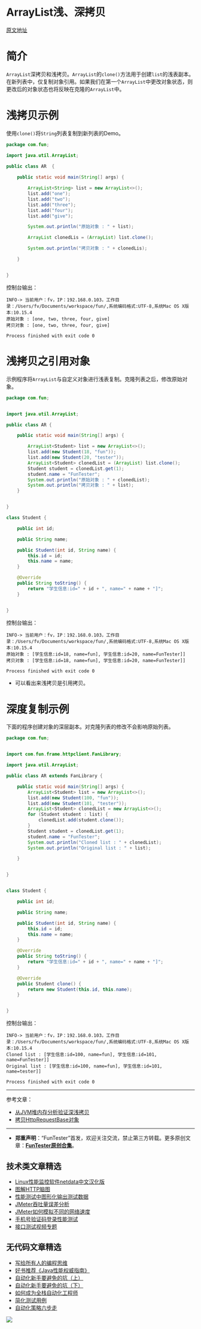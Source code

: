 # ArrayList浅、深拷贝

[原文地址](https://www.javacodegeeks.com/2020/04/arraylist-clone-arraylist-deep-copy-and-shallow-copy.html)

# 简介

`ArrayList`深拷贝和浅拷贝。`ArrayList`的`clone()`方法用于创建`list`的浅表副本。在新列表中，仅复制对象引用。如果我们在第一个`ArrayList`中更改对象状态，则更改后的对象状态也将反映在克隆的`ArrayList`中。

# 浅拷贝示例

使用`clone()`将`String`列表复制到新列表的Demo。


```Java
package com.fun;

import java.util.ArrayList;

public class AR  {
    
    public static void main(String[] args) {

        ArrayList<String> list = new ArrayList<>();
        list.add("one");
        list.add("two");
        list.add("three");
        list.add("four");
        list.add("give");

        System.out.println("原始对象 : " + list);

        ArrayList clonedLis = (ArrayList) list.clone();

        System.out.println("拷贝对象 : " + clonedLis);

    }


}

```

控制台输出：


```shell
INFO-> 当前用户：fv，IP：192.168.0.103，工作目录：/Users/fv/Documents/workspace/fun/,系统编码格式:UTF-8,系统Mac OS X版本:10.15.4
原始对象 : [one, two, three, four, give]
拷贝对象 : [one, two, three, four, give]

Process finished with exit code 0
```

# 浅拷贝之引用对象

示例程序将`ArrayList`与自定义对象进行浅表复制。克隆列表之后，修改原始对象。


```Java
package com.fun;


import java.util.ArrayList;

public class AR {

    public static void main(String[] args) {

        ArrayList<Student> list = new ArrayList<>();
        list.add(new Student(18, "fun"));
        list.add(new Student(20, "tester"));
        ArrayList<Student> clonedList = (ArrayList) list.clone();
        Student student = clonedList.get(1);
        student.name = "FunTester";
        System.out.println("原始对象 : " + clonedList);
        System.out.println("拷贝对象 : " + list);
    }


}

class Student {

    public int id;

    public String name;

    public Student(int id, String name) {
        this.id = id;
        this.name = name;
    }

    @Override
    public String toString() {
        return "学生信息:id=" + id + ", name=" + name + "]";
    }


}
```

控制台输出：

```shell
INFO-> 当前用户：fv，IP：192.168.0.103，工作目录：/Users/fv/Documents/workspace/fun/,系统编码格式:UTF-8,系统Mac OS X版本:10.15.4
原始对象 : [学生信息:id=18, name=fun], 学生信息:id=20, name=FunTester]]
拷贝对象 : [学生信息:id=18, name=fun], 学生信息:id=20, name=FunTester]]

Process finished with exit code 0
```

* 可以看出来浅拷贝是引用拷贝。

# 深度复制示例

下面的程序创建对象的深层副本。对克隆列表的修改不会影响原始列表。


```Java
package com.fun;


import com.fun.frame.httpclient.FanLibrary;

import java.util.ArrayList;

public class AR extends FanLibrary {

    public static void main(String[] args) {
        ArrayList<Student> list = new ArrayList<>();
        list.add(new Student(100, "fun"));
        list.add(new Student(101, "tester"));
        ArrayList<Student> clonedList = new ArrayList<>();
        for (Student student : list) {
            clonedList.add(student.clone());
        }
        Student student = clonedList.get(1);
        student.name = "FunTester";
        System.out.println("Cloned list : " + clonedList);
        System.out.println("Original list : " + list);

    }


}


class Student {

    public int id;

    public String name;

    public Student(int id, String name) {
        this.id = id;
        this.name = name;
    }

    @Override
    public String toString() {
        return "学生信息:id=" + id + ", name=" + name + "]";
    }

    @Override
    public Student clone() {
        return new Student(this.id, this.name);
    }


}
```

控制台输出：

```shell
INFO-> 当前用户：fv，IP：192.168.0.103，工作目录：/Users/fv/Documents/workspace/fun/,系统编码格式:UTF-8,系统Mac OS X版本:10.15.4
Cloned list : [学生信息:id=100, name=fun], 学生信息:id=101, name=FunTester]]
Original list : [学生信息:id=100, name=fun], 学生信息:id=101, name=tester]]

Process finished with exit code 0
```

---
参考文章：
- [从JVM堆内存分析验证深浅拷贝](https://mp.weixin.qq.com/s/SdYDnoau1rjjvPC2SUymBg)
- [拷贝HttpRequestBase对象](https://mp.weixin.qq.com/s/kxB1c0GmSF5OAM15UQJU2Q)

---
* **郑重声明**：“FunTester”首发，欢迎关注交流，禁止第三方转载。更多原创文章：**[FunTester原创合集](https://mp.weixin.qq.com/s/Le-tpC79pIpacHXGOkkYWw)**。

## 技术类文章精选

- [Linux性能监控软件netdata中文汉化版](https://mp.weixin.qq.com/s/fdXtK-5WwKnxjLZdyg6-nA)
- [图解HTTP脑图](https://mp.weixin.qq.com/s/100Vm8FVEuXs0x6rDGTipw)
- [性能测试中图形化输出测试数据](https://mp.weixin.qq.com/s/EMvpYIsszdwBJFPIxztTvA)
- [JMeter吞吐量误差分析](https://mp.weixin.qq.com/s/jHKmFNrLmjpihnoigNNCSg)
- [JMeter如何模拟不同的网络速度](https://mp.weixin.qq.com/s/1FCwNN2htfTGF6ItdkcCzw)
- [手机号验证码登录性能测试](https://mp.weixin.qq.com/s/i-j8fJAdcsJ7v8XPOnPDAw)
- [接口测试视频专题](https://mp.weixin.qq.com/s/4mKpW3QiVRee3kcVOSraog)

## 无代码文章精选

- [写给所有人的编程思维](https://mp.weixin.qq.com/s/Oj33UCnYfbUgzsBzEm2GPQ)
- [好书推荐《Java性能权威指南》](https://mp.weixin.qq.com/s/YWd5Yx6n7887g1lMLTcsWQ)
- [自动化新手要避免的坑（上）](https://mp.weixin.qq.com/s/MjcX40heTRhEgCFhInoqYQ)
- [自动化新手要避免的坑（下）](https://mp.weixin.qq.com/s/azDUo1IO5JgkJIS9n1CMRg)
- [如何成为全栈自动化工程师](https://mp.weixin.qq.com/s/j2rQ3COFhg939KLrgKr_bg)
- [简化测试用例](https://mp.weixin.qq.com/s/BhwfDqhN9yoa3Iul_Eu5TA)
- [自动化策略六步走](https://mp.weixin.qq.com/s/He69k8iCKhTKD1j-yV6M5g)


![](https://mmbiz.qpic.cn/mmbiz_jpg/13eN86FKXzCxr0Sa2MXpNKicZE024zJm73r4hrjticMMYViagtaSXxwsyhmRmOrdXPXfS5zB2ILHtaqNSoWGRwa8Q/640?wx_fmt=jpeg&tp=webp&wxfrom=5&wx_lazy=1&wx_co=1)